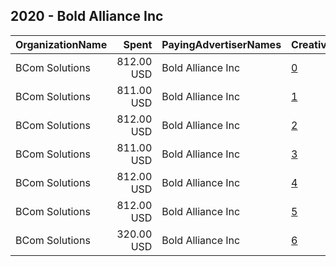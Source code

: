 ## 2020 - Bold Alliance Inc 
|OrganizationName|Spent|PayingAdvertiserNames|CreativeUrls|Impressions|Genders|AgeBrackets|CountryCodes|BillingAddresses|CandidateBallotInformation|
|:---|---:|:---|:---|---:|:---|:---|:---|:---|:---|
|BCom Solutions|812.00 USD|Bold Alliance Inc|[0](https://www.snap.com/political-ads/asset/9915be8f8baaf25e2f3bd0fecdceb50870fd6f575be821fada10d820f6e7220d?mediaType=mp4)|353,956|||united states|"919 Central Ave,Auburn,68305,US"||
|BCom Solutions|811.00 USD|Bold Alliance Inc|[1](https://www.snap.com/political-ads/asset/d2745bdac5f7db4c8a7889e89d76ed73bb5206c82cbbbe5628fabf50ce72ce5d?mediaType=mp4)|352,667|||united states|"919 Central Ave,Auburn,68305,US"||
|BCom Solutions|812.00 USD|Bold Alliance Inc|[2](https://www.snap.com/political-ads/asset/40c73e23d3527bd4bc6640a5d1f0678d9872862567b511a2bdeb2f6fb85cdc9e?mediaType=mp4)|353,927|||united states|"919 Central Ave,Auburn,68305,US"||
|BCom Solutions|811.00 USD|Bold Alliance Inc|[3](https://www.snap.com/political-ads/asset/a69b8136868b415b7dd7f542f8cf855dec1f25c094f0264fcd313a929695c71b?mediaType=mp4)|353,864|||united states|"919 Central Ave,Auburn,68305,US"||
|BCom Solutions|812.00 USD|Bold Alliance Inc|[4](https://www.snap.com/political-ads/asset/ef81a2b06d4b76b4eab7c4627bbdb5228d9f2737acdc283fcb13e90c3a94b484?mediaType=mp4)|354,199|||united states|"919 Central Ave,Auburn,68305,US"||
|BCom Solutions|812.00 USD|Bold Alliance Inc|[5](https://www.snap.com/political-ads/asset/9c5e853d98b97518facb0cb792f855a35e627098e747f152027322785f17d5fa?mediaType=mp4)|354,212|||united states|"919 Central Ave,Auburn,68305,US"||
|BCom Solutions|320.00 USD|Bold Alliance Inc|[6](https://www.snap.com/political-ads/asset/9ec21660b640870b4edbdf2bce63d2769ef90540ae839b638b68315a4d08097d?mediaType=mp4)|148,707||18+|united states|"919 Central Ave,Auburn,68305,US"||
